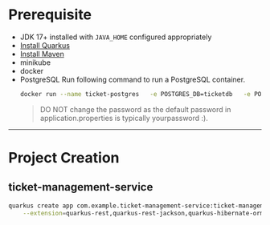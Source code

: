 # Prerequisite

- JDK 17+ installed with `JAVA_HOME` configured appropriately
- [Install Quarkus](https://quarkus.io/get-started/)
- [Install Maven](https://maven.apache.org/install.html)
- minikube
- docker
- PostgreSQL
	Run following command to run a PostgreSQL container.
	```bash
	docker run --name ticket-postgres   -e POSTGRES_DB=ticketdb   -e POSTGRES_USER=postgres   -e POSTGRES_PASSWORD=yourpassword   -p 5433:5432   -d postgres
	``` 
	> DO NOT change the password as the default password in application.properties is typically yourpassword :).
---

# Project Creation

## ticket-management-service

```bash
quarkus create app com.example.ticket-management-service:ticket-management-service \
    --extension=quarkus-rest,quarkus-rest-jackson,quarkus-hibernate-orm-panache,quarkus-smallrye-openapi,quarkus-jdbc-postgresql
```